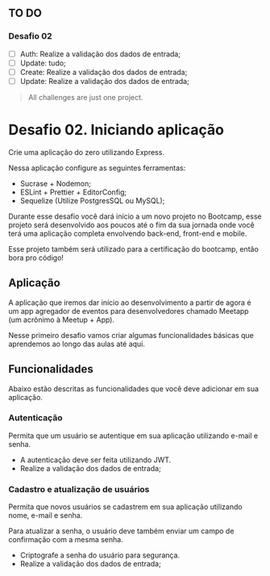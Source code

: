 ## TO DO

### Desafio 02

- [ ] Auth: Realize a validação dos dados de entrada;
- [ ] Update: tudo;
- [ ] Create: Realize a validação dos dados de entrada;
- [ ] Update: Realize a validação dos dados de entrada;

> All challenges are just one project.

# Desafio 02. Iniciando aplicação

Crie uma aplicação do zero utilizando Express.

Nessa aplicação configure as seguintes ferramentas:

- Sucrase + Nodemon;
- ESLint + Prettier + EditorConfig;
- Sequelize (Utilize PostgresSQL ou MySQL);

Durante esse desafio você dará início a um novo projeto no Bootcamp, esse projeto será desenvolvido aos poucos até o fim da sua jornada onde você terá uma aplicação completa envolvendo back-end, front-end e mobile.

Esse projeto também será utilizado para a certificação do bootcamp, então bora pro código!

## Aplicação

A aplicação que iremos dar início ao desenvolvimento a partir de agora é um app agregador de eventos para desenvolvedores chamado Meetapp (um acrônimo à Meetup + App).

Nesse primeiro desafio vamos criar algumas funcionalidades básicas que aprendemos ao longo das aulas até aqui.

## Funcionalidades

Abaixo estão descritas as funcionalidades que você deve adicionar em sua aplicação.

### Autenticação

Permita que um usuário se autentique em sua aplicação utilizando e-mail e senha.

- A autenticação deve ser feita utilizando JWT.
- Realize a validação dos dados de entrada;

### Cadastro e atualização de usuários

Permita que novos usuários se cadastrem em sua aplicação utilizando nome, e-mail e senha.

Para atualizar a senha, o usuário deve também enviar um campo de confirmação com a mesma senha.

- Criptografe a senha do usuário para segurança.
- Realize a validação dos dados de entrada;
